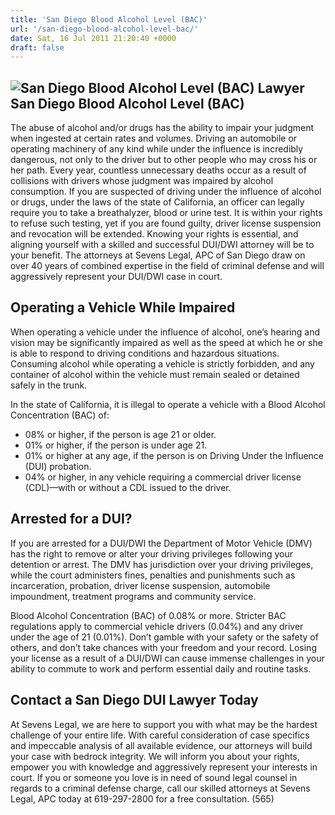 ```yaml
---
title: 'San Diego Blood Alcohol Level (BAC)'
url: '/san-diego-blood-alcohol-level-bac/'
date: Sat, 16 Jul 2011 21:20:40 +0000
draft: false
---
```


**![San Diego Blood Alcohol Level (BAC) Lawyer](https://www.sevenslegal.com/wp-content/uploads/2014/12/Samantha-Greene-2-200x300.jpg)San Diego Blood Alcohol Level (BAC)**
--------------------------------------------------------------------------------------------------------------------------------------------------------------------------

The abuse of alcohol and/or drugs has the ability to impair your judgment when ingested at certain rates and volumes. Driving an automobile or operating machinery of any kind while under the influence is incredibly dangerous, not only to the driver but to other people who may cross his or her path. Every year, countless unnecessary deaths occur as a result of collisions with drivers whose judgment was impaired by alcohol consumption. If you are suspected of driving under the influence of alcohol or drugs, under the laws of the state of California, an officer can legally require you to take a breathalyzer, blood or urine test. It is within your rights to refuse such testing, yet if you are found guilty, driver license suspension and revocation will be extended. Knowing your rights is essential, and aligning yourself with a skilled and successful DUI/DWI attorney will be to your benefit. The attorneys at Sevens Legal, APC of San Diego draw on over 40 years of combined expertise in the field of criminal defense and will aggressively represent your DUI/DWI case in court.

Operating a Vehicle While Impaired
----------------------------------

When operating a vehicle under the influence of alcohol, one’s hearing and vision may be significantly impaired as well as the speed at which he or she is able to respond to driving conditions and hazardous situations. Consuming alcohol while operating a vehicle is strictly forbidden, and any container of alcohol within the vehicle must remain sealed or detained safely in the trunk.

In the state of California, it is illegal to operate a vehicle with a Blood Alcohol Concentration (BAC) of:

*   08% or higher, if the person is age 21 or older.
*   01% or higher, if the person is under age 21.
*   01% or higher at any age, if the person is on Driving Under the Influence (DUI) probation.
*   04% or higher, in any vehicle requiring a commercial driver license (CDL)—with or without a CDL issued to the driver.

Arrested for a DUI?
-------------------

If you are arrested for a DUI/DWI the Department of Motor Vehicle (DMV) has the right to remove or alter your driving privileges following your detention or arrest. The DMV has jurisdiction over your driving privileges, while the court administers fines, penalties and punishments such as incarceration, probation, driver license suspension, automobile impoundment, treatment programs and community service.

Blood Alcohol Concentration (BAC) of 0.08% or more. Stricter BAC regulations apply to commercial vehicle drivers (0.04%) and any driver under the age of 21 (0.01%). Don’t gamble with your safety or the safety of others, and don’t take chances with your freedom and your record. Losing your license as a result of a DUI/DWI can cause immense challenges in your ability to commute to work and perform essential daily and routine tasks.

Contact a San Diego DUI Lawyer Today
------------------------------------

At Sevens Legal, we are here to support you with what may be the hardest challenge of your entire life. With careful consideration of case specifics and impeccable analysis of all available evidence, our attorneys will build your case with bedrock integrity. We will inform you about your rights, empower you with knowledge and aggressively represent your interests in court. If you or someone you love is in need of sound legal counsel in regards to a criminal defense charge, call our skilled attorneys at Sevens Legal, APC today at 619-297-2800 for a free consultation. (565)